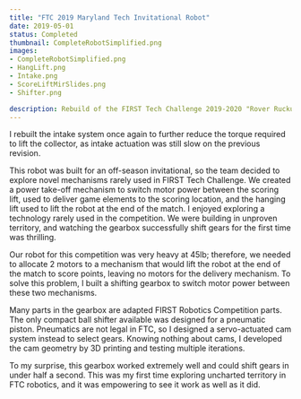 ```yaml
---
title: "FTC 2019 Maryland Tech Invitational Robot"
date: 2019-05-01
status: Completed
thumbnail: CompleteRobotSimplified.png
images: 
- CompleteRobotSimplified.png
- HangLift.png
- Intake.png
- ScoreLiftMirSlides.png
- Shifter.png

description: Rebuild of the FIRST Tech Challenge 2019-2020 "Rover Ruckus" season robot for the 2020 Maryland Tech Invitational competition.
---
```


I rebuilt the intake system once again to further reduce the torque required to lift the collector, as intake actuation was still slow on the previous revision. 

This robot was built for an off-season invitational, so the team decided to explore novel mechanisms rarely used in FIRST Tech Challenge. We created a power take-off mechanism to switch motor power between the scoring lift, used to deliver game elements to the scoring location, and the hanging lift used to lift the robot at the end of the match. I enjoyed exploring a technology rarely used in the competition. We were building in unproven territory, and watching the gearbox successfully shift gears for the first time was thrilling. 

Our robot for this competition was very heavy at 45lb; therefore, we needed to allocate 2 motors to a mechanism that would lift the robot at the end of the match to score points, leaving no motors for the delivery mechanism. To solve this problem, I built a shifting gearbox to switch motor power between these two mechanisms.

Many parts in the gearbox are adapted FIRST Robotics Competition parts. The only compact ball shifter available was designed for a pneumatic piston. Pneumatics are not legal in FTC, so I designed a servo-actuated cam system instead to select gears. Knowing nothing about cams, I developed the cam geometry by 3D printing and testing multiple iterations.

To my surprise, this gearbox worked extremely well and could shift gears in under half a second. This was my first time exploring uncharted territory in FTC robotics, and it was empowering to see it work as well as it did.


